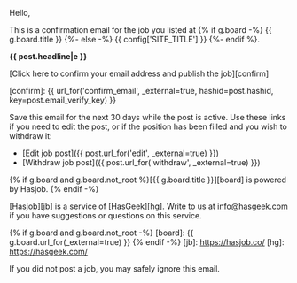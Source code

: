 Hello,

This is a confirmation email for the job you listed at {% if g.board -%} {{ g.board.title }} {%- else -%} {{ config['SITE_TITLE'] }} {%- endif %}.

**{{ post.headline|e }}**

[Click here to confirm your email address and publish the job][confirm]

[confirm]: {{ url_for('confirm_email', _external=true, hashid=post.hashid, key=post.email_verify_key) }}

Save this email for the next 30 days while the post is active. Use these
links if you need to edit the post, or if the position has been filled
and you wish to withdraw it:

* [Edit job post]({{ post.url_for('edit', _external=true) }})
* [Withdraw job post]({{ post.url_for('withdraw', _external=true) }})

{% if g.board and g.board.not_root %}[{{ g.board.title }}][board] is powered by Hasjob. {% endif -%}

[Hasjob][jb] is a service of [HasGeek][hg]. Write to us at
info@hasgeek.com if you have suggestions or questions on this service.

{% if g.board and g.board.not_root -%}
[board]: {{ g.board.url_for(_external=true) }}
{% endif -%}
[jb]: https://hasjob.co/
[hg]: https://hasgeek.com/

If you did not post a job, you may safely ignore this email.
